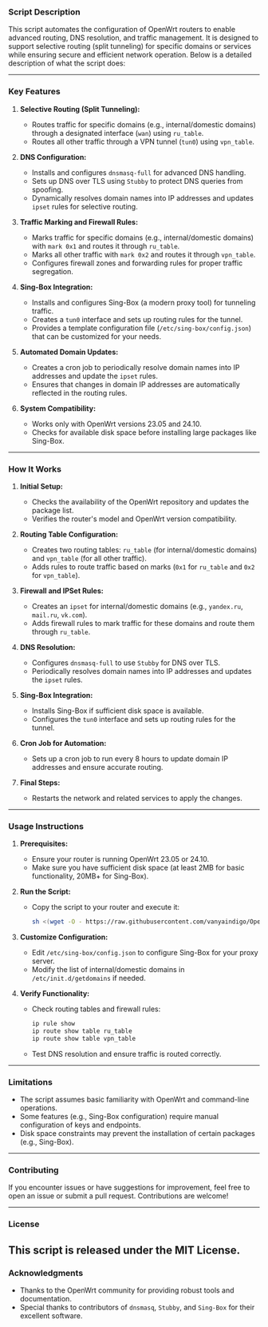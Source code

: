 ### Script Description

This script automates the configuration of OpenWrt routers to enable advanced routing, DNS resolution, and traffic management. It is designed to support selective routing (split tunneling) for specific domains or services while ensuring secure and efficient network operation. Below is a detailed description of what the script does:

---

### **Key Features**
1. **Selective Routing (Split Tunneling):**
   - Routes traffic for specific domains (e.g., internal/domestic domains) through a designated interface (`wan`) using `ru_table`.
   - Routes all other traffic through a VPN tunnel (`tun0`) using `vpn_table`.

2. **DNS Configuration:**
   - Installs and configures `dnsmasq-full` for advanced DNS handling.
   - Sets up DNS over TLS using `Stubby` to protect DNS queries from spoofing.
   - Dynamically resolves domain names into IP addresses and updates `ipset` rules for selective routing.

3. **Traffic Marking and Firewall Rules:**
   - Marks traffic for specific domains (e.g., internal/domestic domains) with `mark 0x1` and routes it through `ru_table`.
   - Marks all other traffic with `mark 0x2` and routes it through `vpn_table`.
   - Configures firewall zones and forwarding rules for proper traffic segregation.

4. **Sing-Box Integration:**
   - Installs and configures Sing-Box (a modern proxy tool) for tunneling traffic.
   - Creates a `tun0` interface and sets up routing rules for the tunnel.
   - Provides a template configuration file (`/etc/sing-box/config.json`) that can be customized for your needs.

5. **Automated Domain Updates:**
   - Creates a cron job to periodically resolve domain names into IP addresses and update the `ipset` rules.
   - Ensures that changes in domain IP addresses are automatically reflected in the routing rules.

6. **System Compatibility:**
   - Works only with OpenWrt versions 23.05 and 24.10.
   - Checks for available disk space before installing large packages like Sing-Box.

---

### **How It Works**
1. **Initial Setup:**
   - Checks the availability of the OpenWrt repository and updates the package list.
   - Verifies the router's model and OpenWrt version compatibility.

2. **Routing Table Configuration:**
   - Creates two routing tables: `ru_table` (for internal/domestic domains) and `vpn_table` (for all other traffic).
   - Adds rules to route traffic based on marks (`0x1` for `ru_table` and `0x2` for `vpn_table`).

3. **Firewall and IPSet Rules:**
   - Creates an `ipset` for internal/domestic domains (e.g., `yandex.ru`, `mail.ru`, `vk.com`).
   - Adds firewall rules to mark traffic for these domains and route them through `ru_table`.

4. **DNS Resolution:**
   - Configures `dnsmasq-full` to use `Stubby` for DNS over TLS.
   - Periodically resolves domain names into IP addresses and updates the `ipset` rules.

5. **Sing-Box Integration:**
   - Installs Sing-Box if sufficient disk space is available.
   - Configures the `tun0` interface and sets up routing rules for the tunnel.

6. **Cron Job for Automation:**
   - Sets up a cron job to run every 8 hours to update domain IP addresses and ensure accurate routing.

7. **Final Steps:**
   - Restarts the network and related services to apply the changes.

---

### **Usage Instructions**
1. **Prerequisites:**
   - Ensure your router is running OpenWrt 23.05 or 24.10.
   - Make sure you have sufficient disk space (at least 2MB for basic functionality, 20MB+ for Sing-Box).

2. **Run the Script:**
   - Copy the script to your router and execute it:
     ```bash
     sh <(wget -O - https://raw.githubusercontent.com/vanyaindigo/OpenWRT_VLESS/refs/heads/main/sinbox-install.sh)
     ```


3. **Customize Configuration:**
   - Edit `/etc/sing-box/config.json` to configure Sing-Box for your proxy server.
   - Modify the list of internal/domestic domains in `/etc/init.d/getdomains` if needed.

4. **Verify Functionality:**
   - Check routing tables and firewall rules:
     ```bash
     ip rule show
     ip route show table ru_table
     ip route show table vpn_table
     ```
   - Test DNS resolution and ensure traffic is routed correctly.

---

### **Limitations**
- The script assumes basic familiarity with OpenWrt and command-line operations.
- Some features (e.g., Sing-Box configuration) require manual configuration of keys and endpoints.
- Disk space constraints may prevent the installation of certain packages (e.g., Sing-Box).

---

### **Contributing**
If you encounter issues or have suggestions for improvement, feel free to open an issue or submit a pull request. Contributions are welcome!

---

### **License**
This script is released under the MIT License.
---

### **Acknowledgments**
- Thanks to the OpenWrt community for providing robust tools and documentation.
- Special thanks to contributors of `dnsmasq`, `Stubby`, and `Sing-Box` for their excellent software.
